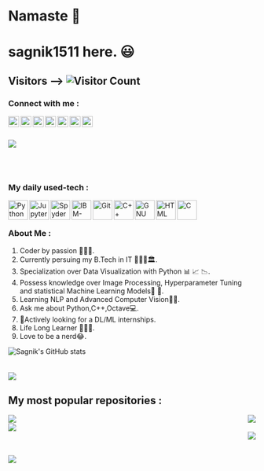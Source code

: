 # Namaste 🙏 
# sagnik1511 here. 😃

## Visitors --> ![Visitor Count](https://profile-counter.glitch.me/{sagnik1511}/count.svg)

<h3 align="left">Connect with me :</h3>
<a href="https://www.linkedin.com/in/sagnik-roy-4791b0192">
  <img align="left" alt="Sagnik Roy - LinkedIn" width="22px" src="https://upload.wikimedia.org/wikipedia/commons/thumb/e/e9/Linkedin_icon.svg/256px-Linkedin_icon.svg.png"/>
</a>
<a href="https://www.facebook.com/sagnik.roy.73345">
  <img align="left" alt="Sagnik Roy - Facebook" width="22px" src="https://www.vectorlogo.zone/logos/facebook/facebook-official.svg"/>
</a>
<a href="https://www.instagram.com/tensored___">
  <img align="left" alt="Sagnik Roy - Instagram" width="22px" src="https://www.vectorlogo.zone/logos/instagram/instagram-icon.svg"/>
</a>
<a href="https://kaggle.com/sagnik1511">
  <img align="left" alt="Sagnik Roy - Kaggle" width="22px" src="https://www.vectorlogo.zone/logos/kaggle/kaggle-icon.svg"/>
</a>
<a href="https://www.codechef.com/users/sagnik1511">
  <img align="left" alt="Sagnik Roy - Codechef" width="22px" src="https://api.iconify.design/simple-icons:codechef.svg?color=%2379553A"/>
</a>
<a href="https://dev.to/agnik1511s">
  <img align="left"  alt="Sagnik Roy - DEV" src="https://d2fltix0v2e0sb.cloudfront.net/dev-badge.svg" width="22px">
</a>
<a href="https://twitter.com/Agnik1511S">
  <img align="left" alt="Sagnik Roy - Twitter" width="22px" src="https://upload.wikimedia.org/wikipedia/sco/9/9f/Twitter_bird_logo_2012.svg"/>
</a>
<br>
<br>

![](https://cdn.dribbble.com/users/46123/screenshots/6135335/ai-sun-type.gif)

<br>
<br>

### My daily used-tech :


 <img align="left" alt="Python" width="40px" src="https://cdn.worldvectorlogo.com/logos/python-5.svg"/>
 <img align="left" alt="Jupyter-Notebook" width="40px" src="https://seeklogo.com/images/J/jupyter-logo-A91705F539-seeklogo.com.png"/>
 <img align="left" alt="Spyder IDE" width="40px" src="https://seeklogo.com/images/S/spyder-logo-68D7CF8B2C-seeklogo.com.png"/>
 <img align="left" alt="IBM-Watson" width="40px" src="https://cdn.worldvectorlogo.com/logos/ibm-watson.svg"/>
 <img align="left" alt="Git" width="40px" src="https://seeklogo.com/images/G/git-logo-CD8D6F1C09-seeklogo.com.png"/>
 <img align="left" alt="C++" width="40px" src="https://seeklogo.com/images/C/c-logo-43CE78FF9C-seeklogo.com.png"/>
 <img align="left" alt="GNU Octave" width="40px" src="https://upload.wikimedia.org/wikipedia/commons/thumb/6/6a/Gnu-octave-logo.svg/425px-Gnu-octave-logo.svg.png"/>
 <img align="left" alt="HTML" width="40px" src="https://seeklogo.com/images/H/html5-without-wordmark-color-logo-14D252D878-seeklogo.com.png"/>
 <img align="left" alt="C" width="40px" src="https://seeklogo.com/images/C/c-programming-language-logo-9B32D017B1-seeklogo.com.png"/>
<br><br>

### About Me :

1. Coder by passion 👨🏽‍💻.
2. Currently persuing my B.Tech in IT 👨🏻‍🎓🏛.
3. Specialization over Data Visualization with Python 📊 📈 📉.
4. Possess knowledge over Image Processing, Hyperparameter Tuning and statistical Machine Learning Models📜 📃.
5. Learning NLP and Advanced Computer Vision✌🏻.
6. Ask me about Python,C++,Octave💻.
7. 👀Actively looking for a DL/ML internships.
8. Life Long Learner 🕵🏻‍♂️.
9. Love to be a nerd😂.




![Sagnik's GitHub stats](https://github-readme-stats.vercel.app/api?username=sagnik1511&show_icons=true&theme=cobalt)
<br>
<br><br>
<a href="https://github-readme-stats.vercel.app/api/top-langs/?username=sagnik1511&layout=compact">
  <img align="mid" src="https://github-readme-stats.vercel.app/api/top-langs/?username=sagnik1511&layout=compact" />
</a>

## My most popular repositories :


<a href="https://github.com/sagnik1511/Style-Transfer-with-Python">
  <img align="left" src="https://github-readme-stats.vercel.app/api/pin/?username=sagnik1511&repo=Style-Transfer-with-Python" />
</a>


<a href="https://github.com/sagnik1511/Lifely">
  <img align="right" src="https://github-readme-stats.vercel.app/api/pin/?username=sagnik1511&repo=Lifely" />
</a>
<br>

<a href="https://github.com/sagnik1511/IPL_analysis">
  <img align="left" src="https://github-readme-stats.vercel.app/api/pin/?username=sagnik1511&repo=IPL_analysis" />
</a>
<br>
<a href="https://github.com/sagnik1511/Fashion-MNIST-prediction-with-ConvNet">
  <img align="right" src="https://github-readme-stats.vercel.app/api/pin/?username=sagnik1511&repo=Fashion-MNIST-prediction-with-ConvNet" />
</a>
<br><br>


![](https://i.pinimg.com/originals/b5/d3/69/b5d3692a872936d05a3d770e5327c6ec.gif)
